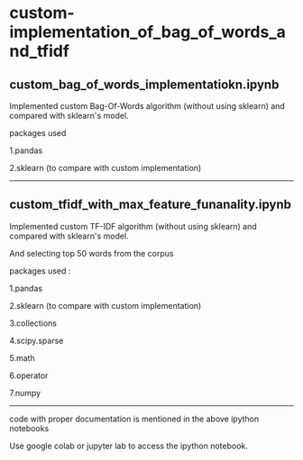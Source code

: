 # custom-implementation_of_bag_of_words_and_tfidf


## custom_bag_of_words_implementatiokn.ipynb


Implemented custom Bag-Of-Words algorithm (without using sklearn) and compared with sklearn's model.

packages used 

1.pandas

2.sklearn (to compare with custom implementation)

---------------------------------------------------------------------------------------------------
## custom_tfidf_with_max_feature_funanality.ipynb



Implemented custom TF-IDF algorithm (without using sklearn) and compared with sklearn's model.


And selecting top 50 words from the corpus 


packages used :

1.pandas

2.sklearn (to compare with custom implementation)

3.collections

4.scipy.sparse

5.math

6.operator

7.numpy



------------------------------------------------------------
code with proper documentation is mentioned in the above ipython notebooks

Use google colab or jupyter lab to access the ipython notebook.

